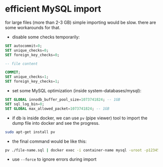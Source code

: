 # efficient MySQL import
for large files (more than 2-3 GB) simple importing would be slow. there are some workarounds for that.
- disable some checks temporarily:
```sql
SET autocommit=0;
SET unique_checks=0;
SET foreign_key_checks=0;

-- file content

COMMIT;
SET unique_checks=1;
SET foreign_key_checks=1;
```
- set some MySQL optimization (inside system-databases/mysql):
```sql
SET GLOBAL innodb_buffer_pool_size=1073741824; -- 1GB
SET sql_log_bin=0;
SET GLOBAL max_allowed_packet=1073741824; -- 1GB
```
- if db is inside docker, we can use `pv` (pipe viewer) tool to import the dump file into docker
and see the progress.
```bash
sudo apt-get install pv
```
- the final command would be like this:
```bash
pv ./file-name.sql | docker exec -i container-name mysql -uroot -p123456 --force db-name
```
- use `--force` to ignore errors during import
